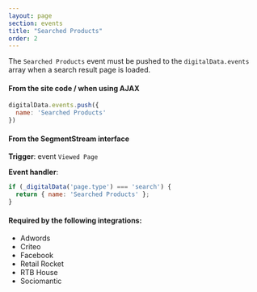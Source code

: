 ```yaml
---
layout: page
section: events
title: "Searched Products"
order: 2
---
```

The `Searched Products` event must be pushed to the `digitalData.events` array when a search result page is loaded.

#### From the site code / when using AJAX
```javascript
digitalData.events.push({
  name: 'Searched Products'
})
```


#### From the SegmentStream interface
**Trigger**: event `Viewed Page`

**Event handler**:
```javascript
if (_digitalData('page.type') === 'search') {
  return { name: 'Searched Products' };
}
```

#### Required by the following integrations:
* Adwords
* Criteo
* Facebook
* Retail Rocket
* RTB House
* Sociomantic
